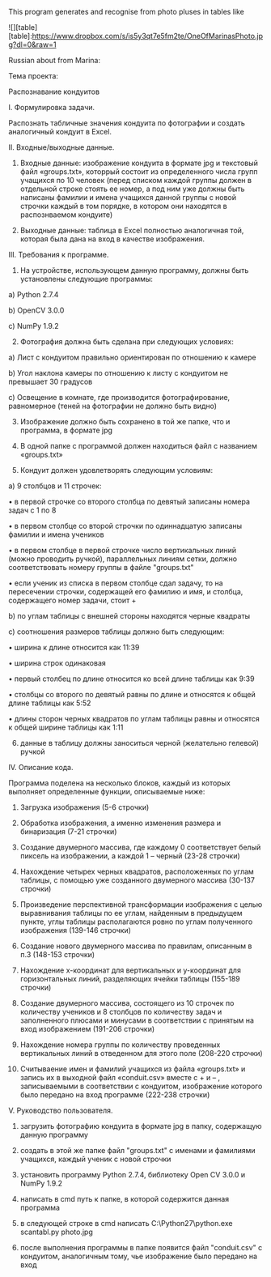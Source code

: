 This program generates and recognise from photo pluses in tables like 

![][table]
[table]:https://www.dropbox.com/s/is5y3qt7e5fm2te/OneOfMarinasPhoto.jpg?dl=0&raw=1

Russian about from Marina:

Тема проекта:

Распознавание кондуитов

I.	Формулировка задачи.

Распознать табличные значения кондуита по фотографии и создать аналогичный кондуит в Excel.

II.	Входные/выходные данные.

1)	Входные данные: изображение кондуита в формате jpg и текстовый файл «groups.txt», которрый состоит из определенного числа групп учащихся по 10 человек (перед списком каждой группы должен в отдельной строке стоять ее номер, а под ним уже должны быть написаны фамилии и имена учащихся данной группы с новой строчки каждый в том порядке, в котором они находятся в распознваемом кондуите)

2)	Выходные данные: таблица в Excel полностью аналогичная той, которая была дана на вход в качестве изображения.

III.	Требования к программе.

1)	На устройстве, использующем данную программу, должны быть установлены следующие программы:

a)	Python 2.7.4

b)	OpenCV 3.0.0

c)	NumPy 1.9.2

2)	Фотография должна быть сделана при следующих условиях:

a)	Лист с кондуитом правильно ориентирован по отношению к камере

b)	Угол наклона камеры по отношению к листу с кондуитом не превышает 30 градусов

c)	Освещение в комнате, где производится фотографирование, равномерное (теней на фотографии не должно быть видно)

3)	Изображение должно быть сохранено в той же папке, что и программа, в формате jpg

4)	В одной папке с программой должен находиться файл с названием «groups.txt»

5)	Кондуит должен удовлетворять следующим условиям:

a)	9 столбцов и 11 строчек:

•	в первой строчке со второго столбца по девятый записаны номера задач с 1 по 8

•	в первом столбце со второй строчки по одиннадцатую записаны фамилии и имена учеников

•	в первом столбце в первой строчке число вертикальных линий (можно проводить ручкой), параллельных линиям сетки, должно соответствовать номеру группы в файле "groups.txt"

•	если ученик из списка в первом столбце сдал задачу, то на пересечении строчки, содержащей его фамилию и имя, и столбца, содержащего номер задачи, стоит +

b)	по углам таблицы с внешней стороны находятся черные квадраты

c)	соотношения размеров таблицы должно быть следующим:

•	ширина к длине относится как 11:39

•	ширина строк одинаковая

•	первый столбец по длине относится ко всей длине таблицы как 9:39

•	столбцы со второго по девятый равны по длине и относятся к общей длине таблицы как 5:52

•	длины сторон черных квадратов по углам таблицы равны и относятся к общей ширине таблицы как 1:11

6) данные в таблицу должны заноситься черной (желательно гелевой) ручкой

IV.	Описание кода.

Программа поделена на несколько блоков, каждый из которых выполняет определенные функции, описываемые ниже:

1)	Загрузка изображения (5-6 строчки)

2)	Обработка изображения, а именно изменения размера и бинаризация (7-21 строчки)

3)	Создание двумерного массива, где каждому 0 соответствует белый пиксель на изображении, а каждой 1 – черный (23-28 
строчки)

4)	Нахождение четырех черных квадратов, расположенных по углам таблицы, с помощью уже созданного двумерного массива (30-137 строчки)

5)	Произведение перспективной трансформации изображения с целью выравнивания таблицы по ее углам, найденным в предыдущем пункте, углы таблицы располагаются ровно по углам полученного изображения (139-146 строчки)

6)	Создание нового двумерного массива по правилам, описанным в п.3 (148-153 строчки)

7)	Нахождение x-координат для вертикальных и y-координат для горизонтальных линий, разделяющих ячейки таблицы (155-189 строчки)

8)	Создание двумерного массива, состоящего из 10 строчек по количеству учеников и 8 столбцов по количеству задач и заполненного плюсами и минусами в соответствии с принятым на вход изображением (191-206 строчки)

9) Нахождение номера группы по количеству проведенных вертикальных линий в отведенном для этого поле (208-220 строчки)

10)	Считываение имен и фамилий учащихся из файла «groups.txt» и запись их в выходной файл «conduit.csv» вместе с + и – , записываемыми в соответствии с кондуитом, изображение которого было передано на вход программе (222-238 строчки)

V. Руководство пользователя.

1) загрузить фотографию кондуита в формате jpg в папку, содержащую данную программу

2) создать в этой же папке файл "groups.txt" с именами и фамилиями учащихся, каждый ученик с новой строчки

3) установить программу Python 2.7.4, библиотеку Open CV 3.0.0 и NumPy 1.9.2

4) написать в cmd путь к папке, в которой содержится данная программа

5) в следующей строке в cmd написать C:\Python27\python.exe scantabl.py photo.jpg 

6) после выполнения программы в папке появится файл "conduit.csv" с кондуитом, аналогичным тому, чье изображение было передано на вход
